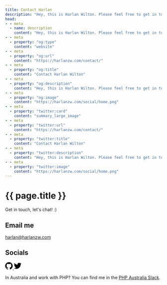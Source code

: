 ```yaml
---
title: Contact Harlan
description: "Hey, this is Harlan Wilton. Please feel free to get in touch with me."
head:
- - meta
  - name: description
    content: "Hey, this is Harlan Wilton. Please feel free to get in touch with me."
- - meta
  - property: "og:type"
    content: "website"
- - meta
  - property: "og:url"
    content: "https://harlanzw.com/contact/"
- - meta
  - property: "og:title"
    content: "Contact Harlan Wilton"
- - meta
  - property: "og:description"
    content: "Hey, this is Harlan Wilton. Please feel free to get in touch with me."
- - meta
  - property: "og:image"
    content: "https://harlanzw.com/social/home.png"
- - meta
  - property: "twitter:card"
    content: "summary_large_image"
- - meta
  - property: "twitter:url"
    content: "https://harlanzw.com/contact/"
- - meta
  - property: "twitter:title"
    content: "Contact Harlan Wilton"
- - meta
  - property: "twitter:description"
    content: "Hey, this is Harlan Wilton. Please feel free to get in touch with me."
- - meta
  - property: "twitter:image"
    content: "https://harlanzw.com/social/home.png"
---
```


<script setup>
import { useData } from 'vitepress'
const { page } = useData()

useSchemaOrg([
 defineWebPagePartial({
  '@type': 'ContactPage',
 })
])
</script>

# {{ page.title }}

Get in touch, let's chat! :)

## Email me

<a href="mailto:harlan@harlanzw.com">harlan@harlanzw.com</a>

## Socials

<a href="https://github.com/harlan-zw" target="_blank" class="unstyled transition-opacity inline-block mr-5" title="Github: harlan-zw">
<svg role="img" viewBox="0 0 24 24" width="24" height="24"  xmlns="http://www.w3.org/2000/svg" fill="var(--c-brand)"><title>GitHub icon</title><path d="M12 .297c-6.63 0-12 5.373-12 12 0 5.303 3.438 9.8 8.205 11.385.6.113.82-.258.82-.577 0-.285-.01-1.04-.015-2.04-3.338.724-4.042-1.61-4.042-1.61C4.422 18.07 3.633 17.7 3.633 17.7c-1.087-.744.084-.729.084-.729 1.205.084 1.838 1.236 1.838 1.236 1.07 1.835 2.809 1.305 3.495.998.108-.776.417-1.305.76-1.605-2.665-.3-5.466-1.332-5.466-5.93 0-1.31.465-2.38 1.235-3.22-.135-.303-.54-1.523.105-3.176 0 0 1.005-.322 3.3 1.23.96-.267 1.98-.399 3-.405 1.02.006 2.04.138 3 .405 2.28-1.552 3.285-1.23 3.285-1.23.645 1.653.24 2.873.12 3.176.765.84 1.23 1.91 1.23 3.22 0 4.61-2.805 5.625-5.475 5.92.42.36.81 1.096.81 2.22 0 1.606-.015 2.896-.015 3.286 0 .315.21.69.825.57C20.565 22.092 24 17.592 24 12.297c0-6.627-5.373-12-12-12"/></svg>
</a>
<a href="https://twitter.com/harlan_zw" target="_blank" class="unstyled transition-opacity inline-block inline-block" title="Twitter: harlan_zw">
<svg role="img" xmlns="http://www.w3.org/2000/svg" width="24" height="24" viewBox="0 0 24 24" fill="var(--c-brand)"><title>Twitter icon</title><path d="M23.953 4.57a10 10 0 01-2.825.775 4.958 4.958 0 002.163-2.723c-.951.555-2.005.959-3.127 1.184a4.92 4.92 0 00-8.384 4.482C7.69 8.095 4.067 6.13 1.64 3.162a4.822 4.822 0 00-.666 2.475c0 1.71.87 3.213 2.188 4.096a4.904 4.904 0 01-2.228-.616v.06a4.923 4.923 0 003.946 4.827 4.996 4.996 0 01-2.212.085 4.936 4.936 0 004.604 3.417 9.867 9.867 0 01-6.102 2.105c-.39 0-.779-.023-1.17-.067a13.995 13.995 0 007.557 2.209c9.053 0 13.998-7.496 13.998-13.985 0-.21 0-.42-.015-.63A9.935 9.935 0 0024 4.59z"/></svg>
</a>

In Australia and work with PHP? You can find me in the [PHP Australia Slack](https://bit.ly/2LNYaTo). 
